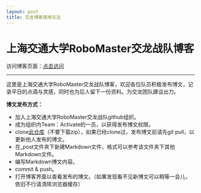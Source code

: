 ```yaml
---
layout: post
title: 交龙博客使用方法
---
```


# 上海交通大学RoboMaster交龙战队博客

访问博客页面：[点击访问](https://SJTU-RoboMaster-Team.github.io)

---

这里是上海交通大学RoboMaster交龙战队博客，欢迎各位队员积极发布博文，记录平日的点滴与灵感，同时也为后人留下一份资料。为交龙团队建设出力。

**博文发布方式：**

* 加入上海交通大学RoboMaster交龙战队github组织。
* 成为组织内Team：Activate的一员，以获得发布博文权限。
* clone[此仓库](https://github.com/SJTU-RoboMaster-Team/SJTU-RoboMaster-Team.github.io)（不要下载zip），如果已经clone过，发布博文前请先git pull，以更新他人发布的博文。
* 在_post文件夹下新建Markdown文件，格式可以参考该文件夹下其他Markdown文件。
* 编写Markdown博文内容。
* commit & push。
* 打开博客界面以查看发布的博文。（如果发现看不见新博文可以稍等一会儿，依旧不行请清除浏览器缓存）
